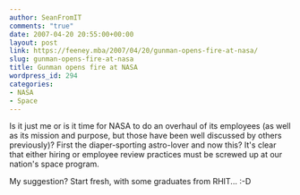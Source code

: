 ```yaml
---
author: SeanFromIT
comments: "true"
date: 2007-04-20 20:55:00+00:00
layout: post
link: https://feeney.mba/2007/04/20/gunman-opens-fire-at-nasa/
slug: gunman-opens-fire-at-nasa
title: Gunman opens fire at NASA
wordpress_id: 294
categories:
- NASA
- Space
---
```


Is it just me or is it time for NASA to do an overhaul of its employees (as well as its mission and purpose, but those have been well discussed by others previously)? First the diaper-sporting astro-lover and now this? It's clear that either hiring or employee review practices must be screwed up at our nation's space program.  
  
My suggestion? Start fresh, with some graduates from RHIT... :-D
